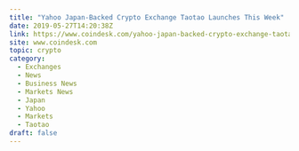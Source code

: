 ```yaml
---
title: "Yahoo Japan-Backed Crypto Exchange Taotao Launches This Week"
date: 2019-05-27T14:20:38Z
link: https://www.coindesk.com/yahoo-japan-backed-crypto-exchange-taotao-launches-this-week?utm_medium=RSS&utm_source=hune
site: www.coindesk.com
topic: crypto
category:
  - Exchanges
  - News
  - Business News
  - Markets News
  - Japan
  - Yahoo
  - Markets
  - Taotao
draft: false
---
```

